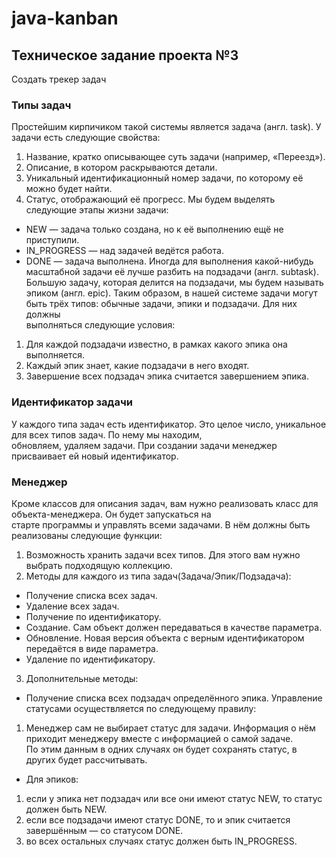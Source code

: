 # java-kanban
## Техническое задание проекта №3
Создать трекер задач
### Типы задач
Простейшим кирпичиком такой системы является задача (англ. task). У задачи есть следующие свойства:
1) Название, кратко описывающее суть задачи (например, «Переезд»).
2) Описание, в котором раскрываются детали.
3) Уникальный идентификационный номер задачи, по которому её можно будет найти.
4) Статус, отображающий её прогресс. Мы будем выделять следующие этапы жизни задачи:
* NEW — задача только создана, но к её выполнению ещё не приступили.
* IN_PROGRESS — над задачей ведётся работа.
* DONE — задача выполнена.
Иногда для выполнения какой-нибудь масштабной задачи её лучше разбить на подзадачи (англ. subtask). 
Большую задачу, которая делится на подзадачи, мы будем называть эпиком (англ. epic).
Таким образом, в нашей системе задачи могут быть трёх типов: обычные задачи, эпики и подзадачи. Для них должны  
выполняться следующие условия:
1) Для каждой подзадачи известно, в рамках какого эпика она выполняется.
2) Каждый эпик знает, какие подзадачи в него входят.
3) Завершение всех подзадач эпика считается завершением эпика.  
### Идентификатор задачи
У каждого типа задач есть идентификатор. Это целое число, уникальное для всех типов задач. По нему мы находим,  
обновляем, удаляем задачи. При создании задачи менеджер присваивает ей новый идентификатор.
### Менеджер
Кроме классов для описания задач, вам нужно реализовать класс для объекта-менеджера. Он будет запускаться на  
старте программы и управлять всеми задачами. В нём должны быть реализованы следующие функции:
1) Возможность хранить задачи всех типов. Для этого вам нужно выбрать подходящую коллекцию.
2) Методы для каждого из типа задач(Задача/Эпик/Подзадача):
* Получение списка всех задач.
* Удаление всех задач.
* Получение по идентификатору.
* Создание. Сам объект должен передаваться в качестве параметра.
* Обновление. Новая версия объекта с верным идентификатором передаётся в виде параметра.
* Удаление по идентификатору.
3) Дополнительные методы:
* Получение списка всех подзадач определённого эпика.
Управление статусами осуществляется по следующему правилу:
1) Менеджер сам не выбирает статус для задачи. Информация о нём приходит менеджеру вместе с информацией о самой задаче.  
По этим данным в одних случаях он будет сохранять статус, в других будет рассчитывать.

* Для эпиков:

1) если у эпика нет подзадач или все они имеют статус NEW, то статус должен быть NEW.
2) если все подзадачи имеют статус DONE, то и эпик считается завершённым — со статусом DONE.
3) во всех остальных случаях статус должен быть IN_PROGRESS.